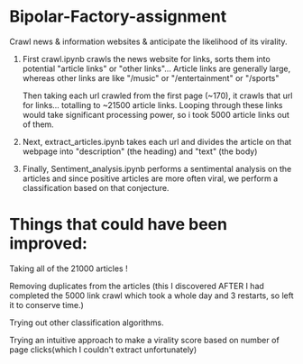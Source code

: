 # Bipolar-Factory-assignment

Crawl news &amp; information websites &amp; anticipate the likelihood of its virality.

1. First crawl.ipynb crawls the news website for links,
    sorts them into potential "article links" or "other links"...
        Article links are generally large, whereas other links are like "/music" or "/entertainment" or "/sports"
    
    Then taking each url crawled from the first page (~170), it crawls that url for links... totalling to ~21500 article links.
    Looping through these links would take significant processing power, so i took 5000 article links out of them.

2. Next, extract_articles.ipynb takes each url and divides the article on that webpage into "description" (the heading) and         "text" (the body)

3. Finally, Sentiment_analysis.ipynb performs a sentimental analysis on the articles and since positive articles are more often     viral, we perform a classification based on that conjecture.


# Things that could have been improved:

Taking all of the 21000 articles !

Removing duplicates from the articles (this I discovered AFTER I had completed the 5000 link crawl which took a whole day and 3                                          restarts, so left it to conserve time.)

Trying out other classification algorithms.

Trying an intuitive approach to make a virality score based on number of page clicks(which I couldn't extract unfortunately)
